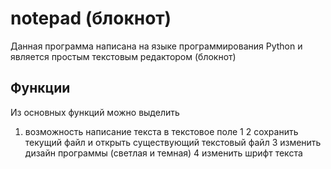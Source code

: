 # notepad (блокнот)

Данная программа написана на языке программирования Python и является простым текстовым редактором (блокнот)

## Функции

Из основных функций можно выделить 
1. возможность написание текста в текстовое поле 1
2 сохранить текущий файл и открыть существующий текстовый файл
3 изменить дизайн программы (светлая и темная)
4 изменить шрифт текста
